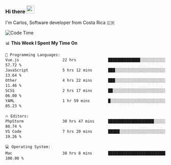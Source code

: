 ### Hi there <img src="https://media.giphy.com/media/hvRJCLFzcasrR4ia7z/giphy.gif" width="25px" height="25px">

I'm Carlos, Software developer from Costa Rica 🇨🇷

[//]: # (<a href="https://app.daily.dev/carum98"><img src="https://github.com/carum98/carum98/blob/main/devcard.svg" width="400" alt="Carlos Umaña Acevedo's Dev Card"/></a>)


<!--START_SECTION:waka-->
![Code Time](http://img.shields.io/badge/Code%20Time-12%2C061%20hrs%2030%20mins-blue)

📊 **This Week I Spent My Time On** 

```text
💬 Programming Languages: 
Vue.js                   22 hrs              ██████████████░░░░░░░░░░░   57.72 % 
JavaScript               5 hrs 12 mins       ███░░░░░░░░░░░░░░░░░░░░░░   13.64 % 
Other                    4 hrs 22 mins       ███░░░░░░░░░░░░░░░░░░░░░░   11.46 % 
SCSS                     2 hrs 17 mins       ██░░░░░░░░░░░░░░░░░░░░░░░   06.00 % 
YAML                     1 hr 59 mins        █░░░░░░░░░░░░░░░░░░░░░░░░   05.23 % 

🔥 Editors: 
PhpStorm                 30 hrs 47 mins      ████████████████████░░░░░   80.74 % 
VS Code                  7 hrs 20 mins       █████░░░░░░░░░░░░░░░░░░░░   19.26 % 

💻 Operating System: 
Mac                      38 hrs 8 mins       █████████████████████████   100.00 % 
```


<!--END_SECTION:waka-->
